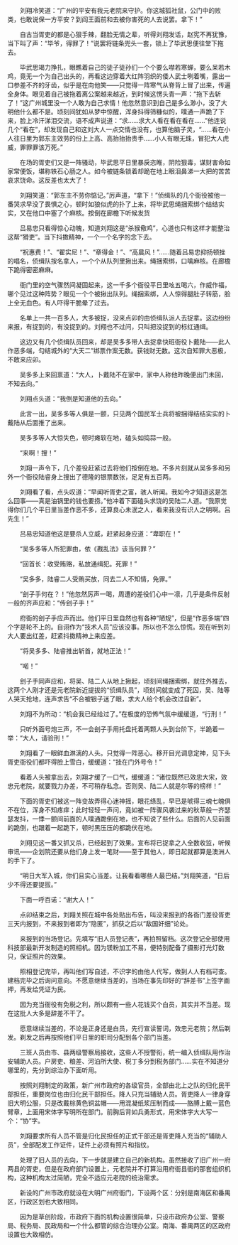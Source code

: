 　　刘翔冷笑道：“广州的平安有我元老院来守护。你这城狐社鼠，公门中的败类，也敢说保一方平安？到阎王面前和去被你害死的人去说罢。拿下！”

　　自古当胥吏的都是心狠手辣，翻脸无情之辈，听得刘翔发话，赵宪不再犹豫，当下叫了声：“毕爷，得罪了！”说罢将链条兜头一套，锁上了毕武思便往堂下拖去。

　　毕武思竭力挣扎，眼瞧着自己的徒子徒孙们一个个要么噤若寒蝉，要么呆若木鸡，竟无一个为自己出头的，再看这边穿着大红阵羽织的倭人武士咧着嘴，露出一口参差不齐的牙齿，似乎是在向他笑——只觉得一阵寒气从脊背上冒了出来，传遍全身体。眼见着自己被拖着离公案越来越近，到时候这愣头青一声：“拖下去斩了！”这广州城里没一个人敢为自己求情！他忽然意识到自己是多么渺小，没了大明他什么都不是。顷刻间犹如从梦中惊醒，浑身抖得筛糠似的，噗通一声跪了下来，脸上冷汗涕泪交流，语不成声说道：“求……求大人看在看在看在……”他连说几个“看在”，却发现自己和这刘大人一点交情也没有，也算他脑子灵，“……看在小人往日里为郭东主效劳的份上上高、高抬抬抬贵手……小人有眼无珠，冒犯大人虎威，罪罪罪该万死。”

　　在场的胥吏们又是一阵骚动，毕武思平日里暴戾恣睢，阴险狠毒，谋财害命如家常便饭，堪称铁石心肠之人。如今被链条锁着却跪在地上眼泪鼻涕一大把的苦苦哀求饶命。这反差也太大了！

　　刘翔笑道：“郭东主不劳你惦记。”厉声道，“拿下！”侦缉队的几个衙役被他一番哭求早没了畏惧之心，顿时如狼似虎的扑了上来，将毕武思绳捆索绑个结结实实，又在他口中塞了个麻核。按倒在廊檐下听候发货

　　吕易忠只看得惊心动魄，知道刘翔这是“杀猴儆鸡”，心道也只有这样才能整治这帮“猾吏”。当下抖擞精神，一个一个名字的念下去。

　　“祝惠费！”、“翟实尼！”、“章得金！”、“高晨风！”……随着吕易忠抑扬顿挫的唱名，侦缉队按名拿人，一个个从队列里揪出来。绳捆索绑，口噙麻核。在廊檐下跪得密密麻麻。

　　衙门里的空气骤然间凝固起来，这一千多个衙役平日里吆五喝六，作威作福，哪个见过这种阵势？眼见一个个被揪出队列。绳捆索绑，人人惊得腿肚子转筋，脸上全无血色。有人吓得干脆晕了过去。

　　名单上一共一百多人，大多被捉，没来点卯的由侦缉队派人去捉拿。这边纷纷来报，有捉到的，有没捉到的。刘翔也不过问，只叫把没捉到的标红通缉。

　　这边又有几个侦缉队员回来，却是吴多多带人去捉拿快班衙役卜戴陆——此人作恶多端，勾结城外的“大天二”绑票作案无数。获钱财无数。这次自知罪大恶极，不敢来应卯。

　　吴多多上来回禀道：“大人，卜戴陆不在家中，家中人称他昨晚便出门未回，不知去向。”

　　刘翔点头道：“我倒是知道他的去向。”

　　此言一出，吴多多等人俱是一颤，只见两个国民军士兵将被捆得结结实实的卜戴陆从后面推了出来。

　　吴多多等人大惊失色，顿时瘫软在地，磕头如捣蒜一般。

　　“来啊！搜！”

　　刘翔一声令下，几个差役赶紧过去将他们按倒在地。不多片刻就从吴多多和另外一个衙役陆睿身上搜出了德隆的银票数张，足足有五百两。

　　刘翔看了看，点头叹道：“早闻听胥吏之富，骇人听闻。我如今才知道这是怎么回事——真是油锅里的钱也要捞。”他冲着下面磕头求饶的吴陆二人道。“我原觉得你们几个平日里当差作恶不多，还算良心未泯之人，看来我没有识人之明啊。吕先生！”

　　吕易忠知道他这是要杀人立威，赶紧起身应道：“卑职在！”

　　“吴多多等人所犯罪由，依《戡乱法》该当何罪？”

　　“回首长：收受贿赂，私放通缉犯。死罪！”

　　“吴多多，陆睿二人受贿买放，同去二人不知情，免罪。”

　　“刽子手何在？！”他忽然厉声一喝，周遭的差役们心中一凛，几乎是条件反射一般的齐声应和：“传刽子手！”

　　府衙的刽子手应声而出。他们平日里自然也有各种“陋规”，但是“作恶多端”四个字是轮不上的。自诩作为“技术人员”应该没事。所以也不怎么惊慌。现在听到刘大人要出红差，赶紧抖擞精神上来应差。

　　“将吴多多、陆睿推出斩首，就地正法！”

　　“喏！”

　　刽子手同声应和，将吴、陆二人从地上揪起，顷刻间绳捆索绑，就往外推去，这两个人刚才还是元老院新近提拔的“侦缉队员”，顷刻间就变成了死囚，吴、陆等人哭天抢地，连声求告“不合被银子迷了眼，求大人给个机会改过自新”。

　　刘翔不为所动：“机会我已经给过了。”在极度的恐怖气氛中缓缓道，“行刑！”

　　只听外面号炮三声，不一会刽子手用托盘托着两颗人头到台阶下，半跪着一举：“大人，请验刑！”

　　刘翔看了一眼鲜血淋漓的人头。只觉得一阵恶心。移开目光调息定神，见下头胥吏衙役们都吓得脸上雪白，缓缓道：“挂在门外号令！”

　　看着人头被拿出去，刘翔才缓了一口气，缓缓道：“诸位既然已效忠大宋，效忠元老院，就要戮力办差，不可稍存私念。否则吴、陆二人就是尔等的榜样！”

　　下面的胥吏们被这一阵变故弄得心迷神摇，眼花绦乱，早已是唬得三魂七魄俱不在位，浑身不知疼痒；此时轻轻一声问，竟如被一阵骤风袭过来的秋草般一齐瑟瑟发抖，一悸一颤间前面的人噗通跪倒在地，也不知说了些什么。后面的人见前面的跪倒，也跟着一起跪下，顿时黑压压的都跪伏在地。

　　刘翔见这一番又抓又杀，已经起到了效果。宣布将已捉拿之人全数收监，听候审讯——企划院还要从他们身上发一笔财——至于其他人，即日起就都算是澳洲人的手下了。

　　“明日大军入城，你们且实心当差。让我看看哪些人最巴结。”刘翔笑道，“日后少不得还要提拔。”

　　下面一呼百诺：“谢大人！”

　　点卯结束之后，刘翔关照在城中各处贴出布告，叫没来报到的各衙门差役胥吏三天内报到，不来报到者即为“隐匿”，抓获之后以“敌国奸细”论处。

　　来报到的当场登记。先填写“旧人员登记表”，再拍照留档。这次登记全部使用科技部最新开发制造的照相机。因为镁粉加工不易，便特别配备了摄影打光灯数只，保证照片的效果。

　　照相登记完毕，再叫他们写自述，不识字的由他人代写，做到人人有档可查。建档完毕之后询问意向。不愿意继续当差的，当场在事先印好的“辞差书”上签字画押，再发给凭证为民。

　　因为充当衙役有免税之利，所以颇有一些人花钱买个白员，其实并不当差。现在这批人大多是辞差不干了。

　　愿意继续当差的，不论是正身还是白员，先行宣读誓词，效忠元老院；然后剃发。剃发之后再按照他们平日里的职司分配到各个部门当差。

　　三班人员由市、县两级警察局接收，这些人不授警衔，统一编入侦缉队用作治安辅助人员。户房吏、粮差、河泊所大使、税丁多分到税务部门……实在不知道分哪里的，先分到综治办下面听用。

　　按照刘翔制定的政策，新广州市政府的各级官员，全部由北上之队的归化民干部担任，重要岗位也由归化民干部担任。降人只充当辅助人员。胥吏降人一律身穿旧大明公服，只是改戴棕黄色铜盆帽——用混凝纸浆压制而成——胳膊上戴一蓝色臂章，上面用宋体字写明所在部门。前胸后背如兵勇形式，用宋体字大大写一个：“协”字。

　　刘翔要求所有人员不管是归化民担任的正式干部还是胥吏降人充当的“辅助人员”，全部配发工作证件，证件上必须有照片和指纹。

　　处理了旧人员的去向，下一步就是建立自己的新机构。虽然接收了旧广州一府两县的胥吏，但是在政府部门设置上，元老院并不打算沿用府衙县衙的那套组织机构，这种机构太过简陋，完全不适应元老院的统治需求。

　　新设的广州市政府就设在大明广州府衙门，下设两个区：分别是南海区和番禺区，行政区划也大致相同。

　　因为是草创阶段，市政府下面的机构设置很简单，只设市政府办公室、警察局、税务局、民政局和一个什么都管的综合治理办公室。南海、番禺两区的区政府设置也大致相仿。
